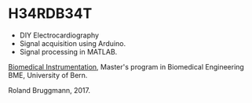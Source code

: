 # H34RDB34T

- DIY Electrocardiography
- Signal acquisition using Arduino.
- Signal processing in MATLAB.

[Biomedical Instrumentation](http://www.bme.master.unibe.ch/studies/curriculum/list_of_courses/biomedical_instrumentation/), Master's program in Biomedical Engineering BME, University of Bern.

Roland Bruggmann, 2017.

